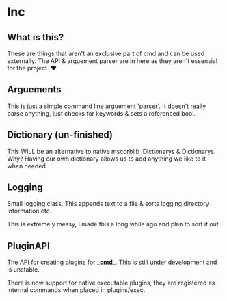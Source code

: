 # Inc

## What is this? 

These are things that aren't an exclusive part of cmd and can be used externally. The API & arguement parser are in here as they aren't essensial for the project. :heart:

## Arguements

This is just a simple command line arguement 'parser'. It doesn't really parse anything, just checks for keywords & sets a referenced bool.

## Dictionary (un-finished)

This WILL be an alternative to native mscorblib IDictionarys & Dictionarys. Why? Having our own dictionary allows us to add anything we like to it when needed.

## Logging

Small logging class. This appends text to a file & sorts logging directory information etc.

This is extremely messy, I made this a long while ago and plan to sort it out.

## PluginAPI

The API for creating plugins for **_cmd**_. This is still under development and is unstable.

There is now support for native executable plugins, they are registered as internal commands when placed in plugins/exec.
